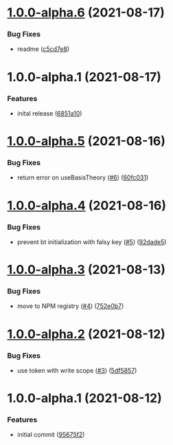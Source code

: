 # [1.0.0-alpha.6](https://github.com/Basis-Theory/basis-theory-react/compare/v1.0.0-alpha.5...v1.0.0-alpha.6) (2021-08-17)


### Bug Fixes

* readme ([c5cd7e8](https://github.com/Basis-Theory/basis-theory-react/commit/c5cd7e869d7f1255c291181bd9acedfff2393f23))

# 1.0.0-alpha.1 (2021-08-17)


### Features

* inital release ([6851a10](https://github.com/Basis-Theory/basis-theory-react/commit/6851a10ee77afd5acf9cf40c418a983e48c293a8))

# [1.0.0-alpha.5](https://github.com/Basis-Theory/basis-theory-react/compare/v1.0.0-alpha.4...v1.0.0-alpha.5) (2021-08-16)


### Bug Fixes

* return error on useBasisTheory ([#6](https://github.com/Basis-Theory/basis-theory-react/issues/6)) ([60fc031](https://github.com/Basis-Theory/basis-theory-react/commit/60fc031b10aad2200da58911ae9decc86c2b3cd6))

# [1.0.0-alpha.4](https://github.com/Basis-Theory/basis-theory-react/compare/v1.0.0-alpha.3...v1.0.0-alpha.4) (2021-08-16)


### Bug Fixes

* prevent bt initialization with falsy key ([#5](https://github.com/Basis-Theory/basis-theory-react/issues/5)) ([92dade5](https://github.com/Basis-Theory/basis-theory-react/commit/92dade52b970e78ded8d824f5de25fdddc0392b1))

# [1.0.0-alpha.3](https://github.com/Basis-Theory/basis-theory-react/compare/v1.0.0-alpha.2...v1.0.0-alpha.3) (2021-08-13)


### Bug Fixes

* move to NPM registry ([#4](https://github.com/Basis-Theory/basis-theory-react/issues/4)) ([752e0b7](https://github.com/Basis-Theory/basis-theory-react/commit/752e0b73dc0ee65e5cdb291bcd6447790a152410))

# [1.0.0-alpha.2](https://github.com/Basis-Theory/basis-theory-react/compare/v1.0.0-alpha.1...v1.0.0-alpha.2) (2021-08-12)


### Bug Fixes

* use token with write scope ([#3](https://github.com/Basis-Theory/basis-theory-react/issues/3)) ([5df5857](https://github.com/Basis-Theory/basis-theory-react/commit/5df58573322dbda5b39b25105c5e19a9001a3d81))

# 1.0.0-alpha.1 (2021-08-12)


### Features

* initial commit ([95675f2](https://github.com/Basis-Theory/basis-theory-react/commit/95675f2690013773104aec68c1033e8e02249ee5))
